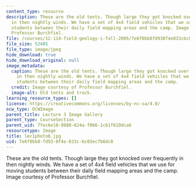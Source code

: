 ```yaml
---
content_type: resource
description: These are the old tents. Though large they got knocked over frequently
  in then nightly winds. We have a set of 4x4 field vehicles that we use for moving
  students between their daily field mapping areas and the camp. Image courtesy of
  Professor Burchfiel.
file: /courses/12-114-field-geology-i-fall-2005/7e6f0bb8fd930f4e833cbc03ec7b6dc0_lec1photo6.jpg
file_size: 52485
file_type: image/jpeg
hide_download: true
hide_download_original: null
image_metadata:
  caption: These are the old tents. Though large they got knocked over frequently
    in then nightly winds. We have a set of 4x4 field vehicles that we use for moving
    students between their daily field mapping areas and the camp.
  credit: Image courtesy of Professor Burchfiel.
  image-alt: Old tents and truck.
learning_resource_types: []
license: https://creativecommons.org/licenses/by-nc-sa/4.0/
ocw_type: OCWImage
parent_title: Lecture 3 Image Gallery
parent_type: CourseSection
parent_uid: 7fec6e10-9880-624a-f066-1c61f619dca6
resourcetype: Image
title: lec1photo6.jpg
uid: 7e6f0bb8-fd93-0f4e-833c-bc03ec7b6dc0
---
```

These are the old tents. Though large they got knocked over frequently in then nightly winds. We have a set of 4x4 field vehicles that we use for moving students between their daily field mapping areas and the camp. Image courtesy of Professor Burchfiel.